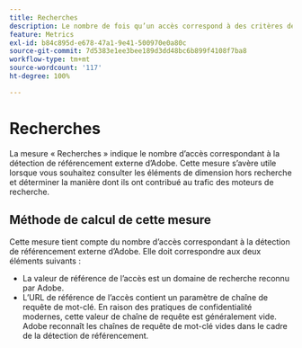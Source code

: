 ```yaml
---
title: Recherches
description: Le nombre de fois qu’un accès correspond à des critères de recherche externes.
feature: Metrics
exl-id: b84c895d-e678-47a1-9e41-500970e0a80c
source-git-commit: 7d5383e1ee3bee189d3dd48bc6b899f4108f7ba8
workflow-type: tm+mt
source-wordcount: '117'
ht-degree: 100%

---
```


# Recherches

La mesure « Recherches » indique le nombre d’accès correspondant à la détection de référencement externe d’Adobe. Cette mesure s’avère utile lorsque vous souhaitez consulter les éléments de dimension hors recherche et déterminer la manière dont ils ont contribué au trafic des moteurs de recherche.

## Méthode de calcul de cette mesure

Cette mesure tient compte du nombre d’accès correspondant à la détection de référencement externe d’Adobe. Elle doit correspondre aux deux éléments suivants :

* La valeur de référence de l’accès est un domaine de recherche reconnu par Adobe.
* L’URL de référence de l’accès contient un paramètre de chaîne de requête de mot-clé. En raison des pratiques de confidentialité modernes, cette valeur de chaîne de requête est généralement vide. Adobe reconnaît les chaînes de requête de mot-clé vides dans le cadre de la détection de référencement.
